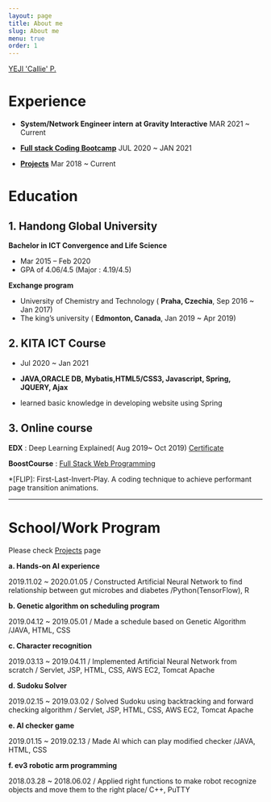 ```yaml
---
layout: page
title: About me
slug: About me
menu: true
order: 1
---
```


<div class="badge-base LI-profile-badge" data-locale="en_US" data-size="large" data-theme="light" data-type="HORIZONTAL" data-vanity="yeji" data-version="v1"><a class="badge-base__link LI-simple-link" href="https://kr.linkedin.com/in/yeji/en-us?trk=profile-badge">YEJI  'Callie' P.</a></div>

# Experience

- **System/Network Engineer intern** **at Gravity Interactive** MAR 2021 ~ Current

- [**Full stack Coding Bootcamp**](#2-kita-ict-course)  JUL 2020 ~ JAN 2021
- [**Projects**](#schoolwork-program) Mar 2018 ~ Current

# Education

## 1. Handong Global University

**Bachelor in ICT Convergence and Life Science**

- Mar 2015 – Feb 2020
- GPA of 4.06/4.5 (Major : 4.19/4.5)

**Exchange program**

- University of Chemistry and Technology ( **Praha, Czechia**, Sep  2016 ~ Jan 2017)
- The king’s university ( **Edmonton, Canada**, Jan 2019 ~ Apr 2019)

## 2. KITA ICT Course

- Jul 2020 ~ Jan 2021

- **JAVA,ORACLE DB, Mybatis,HTML5/CSS3, Javascript, Spring, JQUERY, Ajax**
- learned basic knowledge in developing website using Spring

## 3. Online course

**EDX** : Deep Learning Explained( Aug 2019~ Oct 2019) [Certificate](https://courses.edx.org/certificates/6730d44bc8834c76ad94442d0b22250b)

**BoostCourse** : [Full Stack Web Programming](https://www.boostcourse.org/web316/) 

*[FLIP]: First-Last-Invert-Play. A coding technique to achieve performant page transition animations.



---

#  School/Work Program

Please check [Projects](https://yejip.com/pro/) page

**a. Hands-on AI experience**

2019.11.02 ~ 2020.01.05 / Constructed Artificial Neural Network to find relationship between gut microbes and diabetes /Python(TensorFlow), R 

**b. Genetic algorithm on scheduling program**

2019.04.12 ~ 2019.05.01 / Made a schedule based on Genetic Algorithm /JAVA, HTML, CSS

**c. Character recognition**

2019.03.13 ~ 2019.04.11 / Implemented Artificial Neural Network from scratch / Servlet, JSP, HTML, CSS, AWS EC2, Tomcat Apache

**d. Sudoku Solver**

2019.02.15 ~ 2019.03.02 / Solved Sudoku using backtracking and forward checking algorithm / Servlet, JSP, HTML, CSS, AWS EC2, Tomcat Apache

**e. AI checker game**

2019.01.15 ~ 2019.02.13 / Made AI which can play modified checker /JAVA, HTML, CSS

**f. ev3 robotic arm programming**

2018.03.28 ~ 2018.06.02 / Applied right functions to make robot recognize objects and move them to the right place/ C++, PuTTY

 